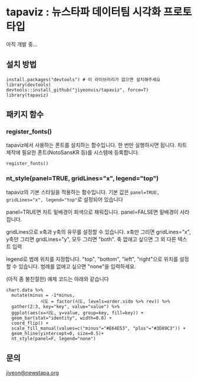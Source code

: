 # tapaviz : 뉴스타파 데이터팀 시각화 프로토타입

아직 개발 중...

## 설치 방법

    install.packages("devtools") # 이 라이브러리가 없으면 설치해주세요
    library(devtools)
    devtools::install_github("jiyeonvis/tapaviz", force=T)
    library(tapaviz)

## 패키지 함수

### register_fonts()
tapaviz에서 사용하는 폰트를 설치하는 함수입니다. 한 번만 실행하시면 됩니다. 차트 제작에 필요한 폰트(NotoSansKR 등)를 시스템에 등록합니다.

    register_fonts()

### nt_style(panel=TRUE, gridLines="x", legend="top")

tapaviz의 기본 스타일을 적용하는 함수입니다. 기본 값은 `panel=TRUE, gridLines="x", legend="top"`로 설정되어 있습니다

panel=TRUE면 차트 밑배경이 회색으로 채워집니다. panel=FALSE면 밑배경이 사라집니다.

gridLines으로 x축과 y축의 유무를 설정할 수 있습니다. x축만 그리면 gridLines="x", y축만 그리면 gridLines="y", 모두 그리면 "both". 축 없애고 싶으면 그 외 다른 텍스트 입력

legend로 범례 위치를 지정합니다. "top", "bottom", "left", "right"으로 위치를 설정할 수  있습니다. 범례를 없애고 싶으면 "none"을 입력하세요. 


(아직 좀 불친절한) 예제 코드는 아래와 같습니다

    chart.data %>% 
      mutate(minus = -1*minus,
                 시도 = factor(시도, levels=order.sido %>% rev)) %>% 
      gather(2:3, key="key", value="value") %>% 
      ggplot(aes(x=시도, y=value, group=key, fill=key)) +
      geom_bar(stat="identity", width=0.8) +
      coord_flip() +
      scale_fill_manual(values=c("minus"="#E64E53", "plus"="#3D89C3")) +
      geom_hline(yintercept=0, size=0.5)+
      nt_style(panel=F, legend="none")
    
## 문의
jiyeon@newstapa.org
